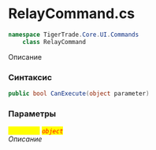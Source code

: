 
# RelayCommand.cs
```csharp
namespace TigerTrade.Core.UI.Commands  
    class RelayCommand
```

Описание

### Синтаксис
```csharp
public bool CanExecute(object parameter)
```

### Параметры  
<mark style="color:yellow;">`parameter`</mark> <mark style="color:red;">*`object`*</mark>  
 *Описание*  
  

                    
                    